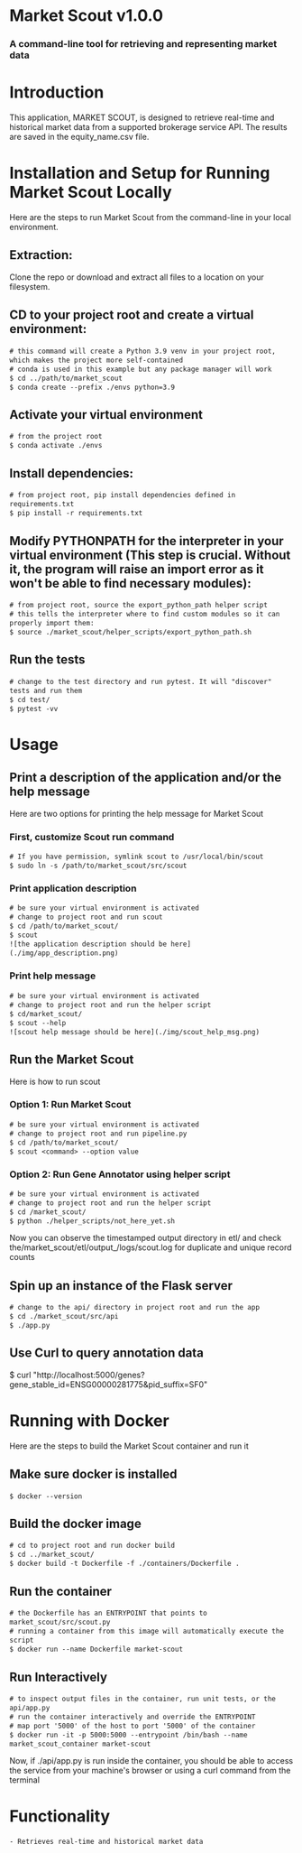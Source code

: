# Market Scout v1.0.0
### A command-line tool for retrieving and representing market data

# Introduction 

This application, MARKET SCOUT, is designed to retrieve real-time and historical market data from a supported brokerage service API. The results are saved in the equity_name.csv file.

# Installation and Setup for Running Market Scout Locally
Here are the steps to run Market Scout from the command-line in your local environment. 
    
## Extraction: 
Clone the repo or download and extract all files to a location on your filesystem.
## CD to your project root and create a virtual environment: 
    # this command will create a Python 3.9 venv in your project root, which makes the project more self-contained
    # conda is used in this example but any package manager will work
    $ cd ../path/to/market_scout
    $ conda create --prefix ./envs python=3.9
## Activate your virtual environment
    # from the project root
    $ conda activate ./envs
## Install dependencies:
    # from project root, pip install dependencies defined in requirements.txt
    $ pip install -r requirements.txt
## Modify PYTHONPATH for the interpreter in your virtual environment (**This step is crucial. Without it, the program will raise an import error as it won't be able to find necessary modules**):
    # from project root, source the export_python_path helper script 
    # this tells the interpreter where to find custom modules so it can properly import them:
    $ source ./market_scout/helper_scripts/export_python_path.sh
## Run the tests
    # change to the test directory and run pytest. It will "discover" tests and run them
    $ cd test/
    $ pytest -vv

# Usage

## Print a description of the application and/or the help message
Here are two options for printing the help message for Market Scout

### First, customize Scout run command
    # If you have permission, symlink scout to /usr/local/bin/scout
    $ sudo ln -s /path/to/market_scout/src/scout

### Print application description
    # be sure your virtual environment is activated
    # change to project root and run scout
    $ cd /path/to/market_scout/
    $ scout
    ![the application description should be here](./img/app_description.png)

### Print help message
    # be sure your virtual environment is activated
    # change to project root and run the helper script
    $ cd/market_scout/
    $ scout --help
    ![scout help message should be here](./img/scout_help_msg.png)

## Run the Market Scout
Here is how to run scout

### Option 1: Run Market Scout
    # be sure your virtual environment is activated
    # change to project root and run pipeline.py
    $ cd /path/to/market_scout/
    $ scout <command> --option value

### Option 2: Run Gene Annotator using helper script
    # be sure your virtual environment is activated
    # change to project root and run the helper script
    $ cd /market_scout/
    $ python ./helper_scripts/not_here_yet.sh

Now you can observe the timestamped output directory in etl/ and check the/market_scout/etl/output_<timestamp>/logs/scout.log for duplicate and unique record counts

## Spin up an instance of the Flask server
    # change to the api/ directory in project root and run the app
    $ cd ./market_scout/src/api
    $ ./app.py

## Use Curl to query annotation data
 $ curl "http://localhost:5000/genes?gene_stable_id=ENSG00000281775&pid_suffix=SF0"


# Running with Docker
Here are the steps to build the Market Scout container and run it

## Make sure docker is installed
    $ docker --version

## Build the docker image
    # cd to project root and run docker build
    $ cd ../market_scout/
    $ docker build -t Dockerfile -f ./containers/Dockerfile .

## Run the container
    # the Dockerfile has an ENTRYPOINT that points to market_scout/src/scout.py
    # running a container from this image will automatically execute the script
    $ docker run --name Dockerfile market-scout

## Run Interactively
    # to inspect output files in the container, run unit tests, or the api/app.py
    # run the container interactively and override the ENTRYPOINT
    # map port '5000' of the host to port '5000' of the container
    $ docker run -it -p 5000:5000 --entrypoint /bin/bash --name market_scout_container market-scout


Now, if ./api/app.py is run inside the container, you should be able to access the service from
your machine's browser or using a curl command from the terminal


# Functionality
    - Retrieves real-time and historical market data

